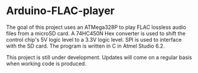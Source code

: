 # Arduino-FLAC-player

The goal of this project uses an ATMega328P to play FLAC lossless audio files from a
microSD card.  A 74HC450N Hex converter is used to shift the control chip's 5V logic level
to a 3.3V logic level.  SPI is used to interface with the SD card.  The program is written
in C in Atmel Studio 6.2. 

This project is still under development.  Updates will come on a regular basis when working
code is produced.

